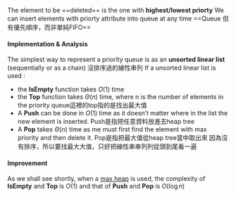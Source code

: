 The element to be ==deleted== is the one with **highest/lowest priorty**
We can insert elements with priorty attribute into queue at any time
==Queue 但有優先順序，而非單純FIFO==

#### Implementation & Analysis
The simplest way to represent a priority queue is as an **unsorted linear list** (sequentially or as a chain) 沒排序過的線性串列
If a unsorted linear list is used : 
* the **IsEmpty** function takes $O(1)$ time 
* the **Top** function takes $Θ(n)$ time, where n is the number of elements in the priority queue這裡的top指的是找出最大值
* A **Push** can be done in $O(1)$ time as it doesn’t matter where in the list the new element is inserted. Push是指把任意資料放進去heap tree
* A **Pop** takes $Θ(n)$ time as me must first find the element with max priority and then delete it. Pop是指把最⼤值從heap tree當中取出來
因為沒有排序，所以要找最⼤大值，只好把線性串串列列從頭到尾看⼀遍

#### Improvement
As we shall see shortly, when a [max heap](Heap) is used, the complexity of **IsEmpty** and **Top** is $O(1)$ and that of **Push** and **Pop** is $O(\log n)$
